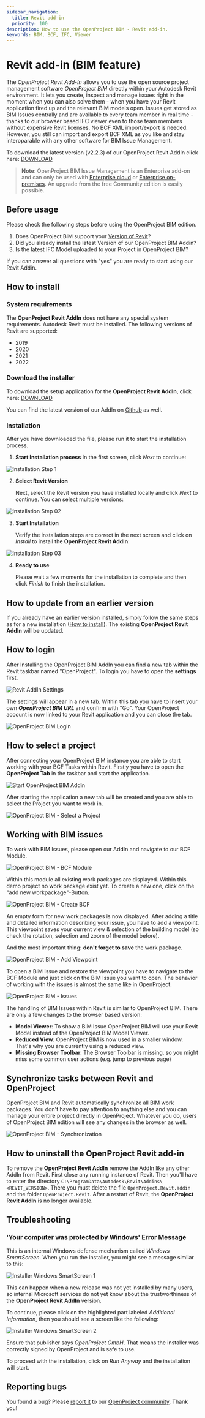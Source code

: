 ```yaml
---
sidebar_navigation:
  title: Revit add-in
  priority: 100
description: How to use the OpenProject BIM - Revit add-in.
keywords: BIM, BCF, IFC, Viewer
---
```


# Revit add-in (BIM feature)

The *OpenProject Revit Add-In* allows you to use the open source project management software *OpenProject BIM* directly within your Autodesk Revit environment. It lets you create, inspect and manage issues right in the moment when you can also solve them - when you have your Revit application fired up and the relevant BIM models open. Issues get stored as BIM Issues centrally and are available to every team member in real time - thanks to our browser based IFC viewer even to those team members without expensive Revit licenses. No BCF XML import/export is needed. However, you still can import and export BCF XML as you like and stay interoparable with any other software for BIM Issue Management.

To download the latest version (v2.2.3) of our OpenProject Revit AddIn click here: [DOWNLOAD](https://github.com/opf/openproject-revit-add-in/releases/download/v2.3.3/OpenProject.Revit.exe)



> **Note**: OpenProject BIM Issue Management is an Enterprise add-on and can only be used with [Enterprise cloud](../../enterprise-guide/enterprise-cloud-guide/) or [Enterprise on-premises](../../enterprise-guide/enterprise-on-premises-guide/). An upgrade from the free Community edition is easily possible.


## Before usage

Please check the following steps before using the OpenProject BIM edition.

1. Does OpenProject BIM support your [Version of Revit](#system-requirements)?
2. Did you already install the latest Version of our OpenProject BIM Addin?
3. Is the latest IFC Model uploaded to your Project in OpenProject BIM?

If you can answer all questions with "yes" you are ready to start using our Revit Addin.



## How to install



### System requirements

The **OpenProject Revit AddIn** does not have any special system requirements. Autodesk Revit must be installed. The following versions of Revit are supported:

- 2019
- 2020
- 2021
- 2022



### Download the installer

To download the setup application for the **OpenProject Revit AddIn**, click here: [DOWNLOAD](https://github.com/opf/openproject-revit-add-in/releases/download/v2.3.3/OpenProject.Revit.exe)

You can find the latest version of our AddIn on [Github](https://github.com/opf/openproject-revit-add-in/releases/latest) as well.



### Installation 

After you have downloaded the file, please run it to start the installation process.

1. **Start Installation process**
   In the first screen, click *Next* to continue: 

![Installation Step 1](installation-step-01.png)



2. **Select Revit Version**

   Next, select the Revit version you have installed locally and click *Next* to continue. You can select multiple versions:

![Installation Step 02](installation-step-02.png)



3. **Start Installation**

   Verify the installation steps are correct in the next screen and click on *Install* to install the **OpenProject Revit AddIn**:

![Installation Step 03](installation-step-03.png)



4. **Ready to use**

   Please wait a few moments for the installation to complete and then click *Finish* to finish the installation.



## How to update from an earlier version

If you already have an earlier version installed, simply follow the same steps as for a new installation ([How to install](#how-to-install)). The existing **OpenProject Revit AddIn** will be updated.





## How to login

After Installing the OpenProject BIM AddIn you can find a new tab within the Revit taskbar named "OpenProject". To login you have to open the **settings** first.

![Revit AddIn Settings](RevitAddIn_Settings.png)



The settings will appear in a new tab. Within this tab you have to insert your own ***OpenProject BIM URL*** and confirm with "Go". Your OpenProject account is now linked to your Revit application and you can close the tab.

![OpenProject BIM Login](OpenProject_BIM_Login.png)







## How to select a project

After connecting your OpenProject BIM instance you are able to start working with your BCF Tasks within Revit. Firstly you have to open the **OpenProject Tab** in the taskbar and start the application. 

![Start OpenProject BIM Addin](OpenProject_BIM_Start.png)



After starting the application a new tab will be created and you are able to select the Project you want to work in.  

![OpenProject BIM - Select a Project](OpenProject_BIM_Projects.png)



## Working with BIM issues

To work with BIM Issues, please open our AddIn and navigate to our BCF Module. 

![OpenProject BIM - BCF Module](OpenProject_BIM_BCF_Module.png)



Within this module all existing work packages are displayed. Within this demo project no work package exist yet. To create a new one, click on the "add new workpackage"-Button.  

![OpenProject BIM - Create BCF](OpenProject_BIM_Create_BCF.png)



An empty form for new work packages is now displayed. After adding a title and detailed information describing your issue, you have to add a viewpoint. This viewpoint saves your current view & selection of the building model (so check the rotation, selection and zoom of the model before). 

And the most important thing: **don't forget to save** the work package.

![OpenProject BIM - Add Viewpoint](OpenProject_BIM_Add_Viewpoint.png)





To open a BIM Issue and restore the viewpoint you have to navigate to the BCF Module and just click on the BIM Issue you want to open. The behavior of working with the issues is almost the same like in OpenProject.

![OpenProject BIM - Issues](OpenProject_BIM_Issues.png)



The handling of BIM Issues within Revit is similar to OpenProject BIM. There are only a few changes to the browser based version:

- **Model Viewer**: To show a BIM Issue OpenProject BIM will use your Revit Model instead of the OpenProject BIM Model Viewer.
- **Reduced View**: OpenProject BIM is now used in a smaller window. That's why you are currently using a reduced view.
- **Missing Browser Toolbar**: The Browser Toolbar is missing, so you might miss some common user actions (e.g. jump to previous page) 





## Synchronize tasks between Revit and OpenProject

OpenProject BIM and Revit automatically synchronize all BIM work packages. You don't have to pay attention to anything else and you can manage your entire project directly in OpenProject. Whatever you do, users of OpenProject BIM edition will see any changes in the browser as well.  



![OpenProject BIM - Synchronization](OpenProject_BIM_Synchronization.png)









## How to uninstall the OpenProject Revit add-in

To remove the **OpenProject Revit AddIn** remove the AddIn like any other AddIn from Revit. First close any running instance of Revit. Then you'll have to enter the directory `C:\ProgramData\Autodesk\Revit\Addins\<REVIT_VERSION>`. There you must delete the file `OpenProject.Revit.addin` and the folder `OpenProject.Revit`. After a restart of Revit, the **OpenProject Revit AddIn** is no longer available.



## Troubleshooting

### 'Your computer was protected by Windows' Error Message

This is an internal Windows defense mechanism called *Windows SmartScreen*. When you run the installer, you might see a message similar to this:

![Installer Windows SmartScreen 1](installer-smart-screen-01.png)



This can happen when a new release was not yet installed by many users, so internal Microsoft services do not yet know about the trustworthiness of the **OpenProject Revit AddIn** version.

To continue, please click on the highlighted part labeled *Additional Information*, then you should see a screen like the following:

![Installer Windows SmartScreen 2](installer-smart-screen-02.png)



Ensure that publisher says *OpenProject GmbH*. That means the installer was correctly signed by OpenProject and is safe to use.

To proceed with the installation, click on *Run Anyway* and the installation will start.



## Reporting bugs

You found a bug? Please [report it](../../development/report-a-bug) to our [OpenProject community](https://community.openproject.com/projects/revit-add-in). Thank you!
